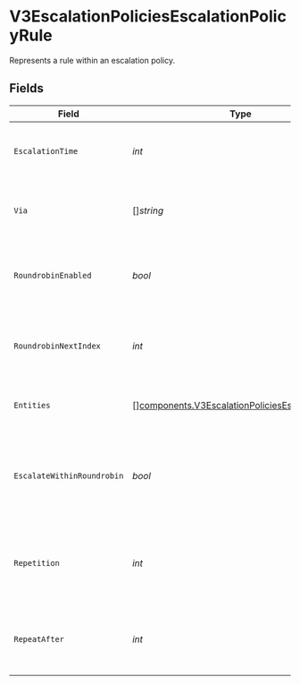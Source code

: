 # V3EscalationPoliciesEscalationPolicyRule

Represents a rule within an escalation policy.


## Fields

| Field                                                                                                                | Type                                                                                                                 | Required                                                                                                             | Description                                                                                                          |
| -------------------------------------------------------------------------------------------------------------------- | -------------------------------------------------------------------------------------------------------------------- | -------------------------------------------------------------------------------------------------------------------- | -------------------------------------------------------------------------------------------------------------------- |
| `EscalationTime`                                                                                                     | *int*                                                                                                                | :heavy_check_mark:                                                                                                   | The time in minutes to wait before this rule is triggered.                                                           |
| `Via`                                                                                                                | []*string*                                                                                                           | :heavy_check_mark:                                                                                                   | The notification methods to use for this rule.                                                                       |
| `RoundrobinEnabled`                                                                                                  | *bool*                                                                                                               | :heavy_check_mark:                                                                                                   | Indicates if round-robin is enabled for the entities in this rule.                                                   |
| `RoundrobinNextIndex`                                                                                                | *int*                                                                                                                | :heavy_check_mark:                                                                                                   | The index of the next entity to be notified in a round-robin setup.                                                  |
| `Entities`                                                                                                           | [][components.V3EscalationPoliciesEscalationEntity](../../models/components/v3escalationpoliciesescalationentity.md) | :heavy_check_mark:                                                                                                   | The entities to be notified in this rule.                                                                            |
| `EscalateWithinRoundrobin`                                                                                           | *bool*                                                                                                               | :heavy_check_mark:                                                                                                   | Indicates if escalation should happen within the round-robin rotation.                                               |
| `Repetition`                                                                                                         | *int*                                                                                                                | :heavy_check_mark:                                                                                                   | The number of times this specific rule should be repeated.                                                           |
| `RepeatAfter`                                                                                                        | *int*                                                                                                                | :heavy_check_mark:                                                                                                   | The time in minutes after which this rule should be repeated.                                                        |